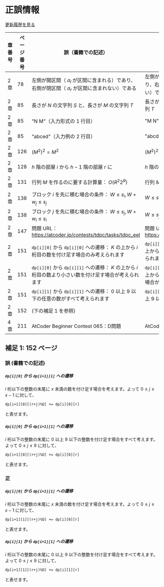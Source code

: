 # 正誤情報

[更新履歴を見る](https://github.com/tsutaj/pastbook-2-source-code/commits/main/errata.md)

| 章番号 | ページ番号 | 誤（書籍での記述）                                                 | 正                                                  |
| ------ | ---------- | ------------------------------------------------------------------ | --------------------------------------------------- |
| 2 章 | 78 | 左側が開区間（ $a_l$ が区間に含まれる）であり、右側が閉区間（ $a_r$ が区間に含まれない）である | 左側が閉区間（ $a_l$ が区間に含まれる）であり、右側が開区間（ $a_r$ が区間に含まれない）である | 
| 2 章   | 85         | 長さが $N$ の文字列 $S$ と、長さが $M$ の文字列 $T$                | 長さが $M$ の文字列 $S$ と、長さが $N$ の文字列 $T$ |
| 2 章   | 85         | "N M"（入力形式の 1 行目）                                         | "M N"                                               |
| 2 章   | 85         | "abced"（入力例の 2 行目）                                         | "abcde"                                             |
| 2 章   | 126        | $\left( M^2 \right)^2 = M^2$                                       | $\left( M^2 \right)^2 = M^4$ |
| 2 章   | 128        | $h$ 階の部屋 $i$ から $h-1$ 階の部屋 $r$ に                        | $h$ 階の部屋 $r$ から $h-1$ 階の部屋 $r$ に         |
| 2 章   | 131        | 行列 $M$ を作るのに要する計算量： $O(R^2 2^R)$                     | 行列 $M$ を作るのに要する計算量： $O(R^3 2^R)$ | 
| 2 章   | 138        | ブロック $i$ を先に積む場合の条件： $W \leq s_i, W + w_j \leq s_j$ | $W \leq s_i, W + w_i \leq s_j$                      |
| 2 章   | 138        | ブロック $j$ を先に積む場合の条件： $W \leq s_j, W + w_i \leq s_i$ | $W \leq s_j, W + w_j \leq s_i$                      |
| 2 章   | 147        | 問題 URL：https://atcoder.jp/contests/tdpc/tasks/tdpc_eel          | 問題 URL：https://atcoder.jp/contests/dp/tasks/dp_p |
| 2 章   | 151        | `dp[i][0]` から `dp[i][0]` への遷移： $K$ の上から $i$ 桁目の数を付け足す場合のみ考えられます           | `dp[i][0]` から `dp[i+1][0]` への遷移： $K$ の上から $i$ 桁目の数を付け足す場合のみ考えられます           |
| 2 章   | 151        | `dp[i][0]` から `dp[i][1]` への遷移： $K$ の上から $i$ 桁目の数より小さい数を付け足す場合が考えられます | `dp[i][0]` から `dp[i+1][1]` への遷移： $K$ の上から $i$ 桁目の数より小さい数を付け足す場合が考えられます |
| 2 章   | 151        | `dp[i][1]` から `dp[i][1]` への遷移： $0$ 以上 $9$ 以下の任意の数がすべて考えられます                   | `dp[i][1]` から `dp[i+1][1]` への遷移： $0$ 以上 $9$ 以下の任意の数がすべて考えられます                   |
| 2 章   | 152        | (下の補足 1 を参照)                                                                                     |                                                                                                           |
| 4 章   | 211        | AtCoder Beginner Contest 065：D問題 | AtCoder Regular Contest 065：D問題 |

## 補足 1: 152 ページ

### 誤 (書籍での記述)

##### `dp[i][0]` から `dp[i+1][1]` への遷移

$i$ 桁以下の整数の末尾に $x$ 未満の数を付け足す場合を考えます。よって $0 \le j \le x-1$ に対して、

```
dp[i+1][0][(r+j)%D] += dp[i][0][r]
```

と表せます。

##### `dp[i][0]` から `dp[i+1][1]` への遷移

$i$ 桁以下の整数の末尾に $0$ 以上 $9$ 以下の整数を付け足す場合をすべて考えます。よって $0 \le j \le 9$ に対して、

```
dp[i+1][0][(r+j)%D] += dp[i][0][r]
```

と表せます。

### 正

##### `dp[i][0]` から `dp[i+1][1]` への遷移

$i$ 桁以下の整数の末尾に $x$ 未満の数を付け足す場合を考えます。よって $0 \le j \le x-1$ に対して、

```
dp[i+1][1][(r+j)%D] += dp[i][0][r]
```

と表せます。

##### `dp[i][1]` から `dp[i+1][1]` への遷移

$i$ 桁以下の整数の末尾に $0$ 以上 $9$ 以下の整数を付け足す場合をすべて考えます。よって $0 \le j \le 9$ に対して、

```
dp[i+1][1][(r+j)%D] += dp[i][1][r]
```

と表せます。
